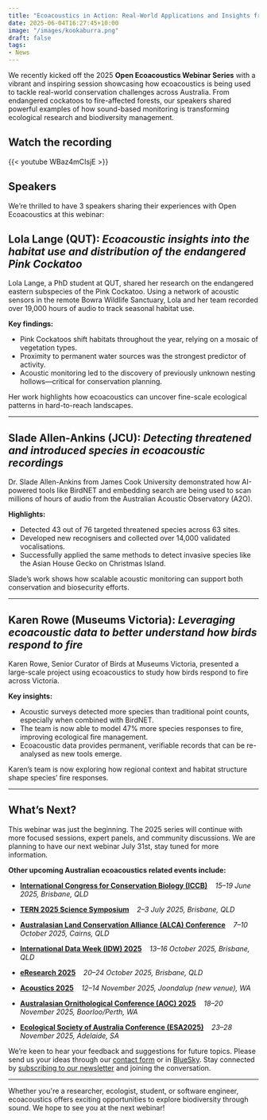 ```yaml
---
title: "Ecoacoustics in Action: Real-World Applications and Insights from the Field"
date: 2025-06-04T16:27:45+10:00
image: "/images/kookaburra.png"
draft: false
tags:
- News
---
```


We recently kicked off the 2025 **Open Ecoacoustics Webinar Series** with a vibrant and inspiring session showcasing how ecoacoustics is being used to tackle real-world conservation challenges across Australia. From endangered cockatoos to fire-affected forests, our speakers shared powerful examples of how sound-based monitoring is transforming ecological research and biodiversity management.
<!--more-->

## Watch the recording 
{{< youtube WBaz4mCIsjE >}}

## Speakers
We’re thrilled to have 3 speakers sharing their experiences with Open Ecoacoustics at this webinar:

## Lola Lange (QUT): *Ecoacoustic insights into the habitat use and distribution of the endangered Pink Cockatoo*

Lola Lange, a PhD student at QUT, shared her research on the endangered eastern subspecies of the Pink Cockatoo. Using a network of acoustic sensors in the remote Bowra Wildlife Sanctuary, Lola and her team recorded over 19,000 hours of audio to track seasonal habitat use.

**Key findings:**
- Pink Cockatoos shift habitats throughout the year, relying on a mosaic of vegetation types.
- Proximity to permanent water sources was the strongest predictor of activity.
- Acoustic monitoring led to the discovery of previously unknown nesting hollows—critical for conservation planning.

Her work highlights how ecoacoustics can uncover fine-scale ecological patterns in hard-to-reach landscapes.

---

## Slade Allen-Ankins (JCU): *Detecting threatened and introduced species in ecoacoustic recordings*

Dr. Slade Allen-Ankins from James Cook University demonstrated how AI-powered tools like BirdNET and embedding search are being used to scan millions of hours of audio from the Australian Acoustic Observatory (A2O).

**Highlights:**
- Detected 43 out of 76 targeted threatened species across 63 sites.
- Developed new recognisers and collected over 14,000 validated vocalisations.
- Successfully applied the same methods to detect invasive species like the Asian House Gecko on Christmas Island.

Slade’s work shows how scalable acoustic monitoring can support both conservation and biosecurity efforts.

---

## Karen Rowe (Museums Victoria): *Leveraging ecoacoustic data to better understand how birds respond to fire*

Karen Rowe, Senior Curator of Birds at Museums Victoria, presented a large-scale project using ecoacoustics to study how birds respond to fire across Victoria.

**Key insights:**
- Acoustic surveys detected more species than traditional point counts, especially when combined with BirdNET.
- The team is now able to model 47% more species responses to fire, improving ecological fire management.
- Ecoacoustic data provides permanent, verifiable records that can be re-analysed as new tools emerge.

Karen’s team is now exploring how regional context and habitat structure shape species’ fire responses.

---

## What’s Next?

This webinar was just the beginning. The 2025 series will continue with more focused sessions, expert panels, and community discussions. We are planning to have our next webinar July 31st, stay tuned for more information.


**Other upcoming Australian ecoacoustics related events include:**


- **[International Congress for Conservation Biology (ICCB)](https://conbio.org/conferences/iccb-2025/)**  
  *15–19 June 2025, Brisbane, QLD*

- **[TERN 2025 Science Symposium](https://www.tern.org.au/science-symposium2025/)**  
  *2–3 July 2025, Brisbane, QLD*

- **[Australasian Land Conservation Alliance (ALCA) Conference](https://www.alcaconference.org.au/)**  
  *7–10 October 2025, Cairns, QLD*

- **[International Data Week (IDW) 2025](https://idw2025.org/)**  
  *13–16 October 2025, Brisbane, QLD*

- **[eResearch 2025](https://conference.eresearch.edu.au/)**  
  *20–24 October 2025, Brisbane, QLD*

- **[Acoustics 2025](https://www.acoustics.org.au/events/acoustics-2025/)**  
  *12–14 November 2025, Joondalup (new venue), WA*

- **[Australasian Ornithological Conference (AOC) 2025](https://aoc.org.au/)**  
  *18–20 November 2025, Boorloo/Perth, WA*

- **[Ecological Society of Australia Conference (ESA2025)](https://esa2025.org.au/)**  
  *23–28 November 2025, Adelaide, SA*


We’re keen to hear your feedback and suggestions for future topics. Please send us your ideas through our [contact form](/contact) or in [BlueSky](https://bsky.app/profile/openecoacoustics.bsky.social). Stay connected by [subscribing to our newsletter](/contact/newsletter) and joining the conversation.

---

Whether you're a researcher, ecologist, student, or software engineer, ecoacoustics offers exciting opportunities to explore biodiversity through sound. We hope to see you at the next webinar!
